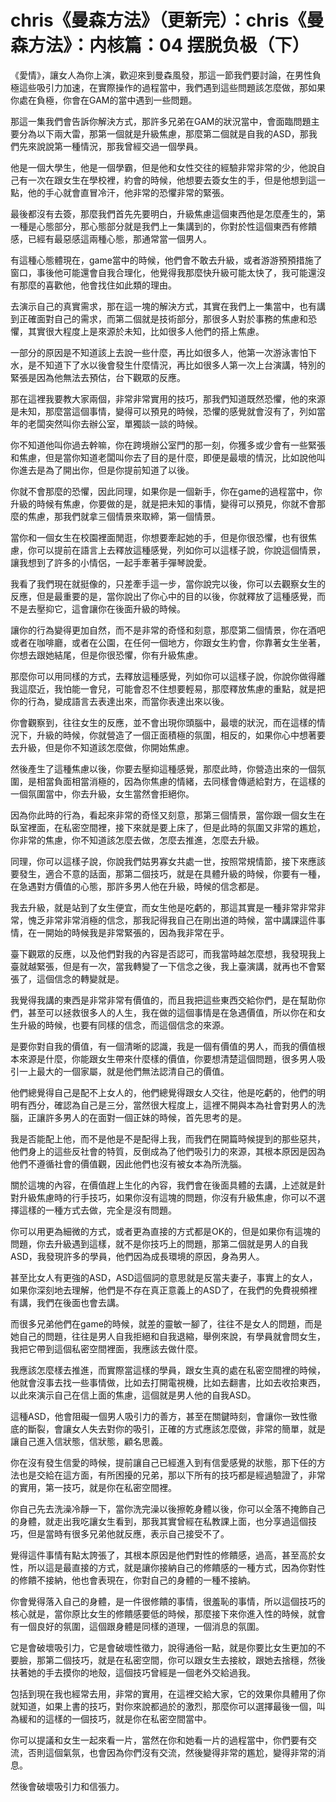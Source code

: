# chris《曼森方法》（更新完）：chris《曼森方法》：内核篇：04 摆脱负极（下）

《愛情》，讓女人為你上演，歡迎來到曼森風發，那這一節我們要討論，在男性負極這些吸引力加速，在實際操作的過程當中，我們遇到這些問題該怎麼做，那如果你處在負極，你會在GAM的當中遇到一些問題。

那這一集我們會告訴你解決方式，那許多兄弟在GAM的狀況當中，會面臨問題主要分為以下兩大雷，那第一個就是升級焦慮，那麼第二個就是自我的ASD，那我們先來說說第一種情況，那我曾經交過一個學員。

他是一個大學生，他是一個學霸，但是他和女性交往的經驗非常非常的少，他說自己有一次在跟女生在學校裡，約會的時候，他想要去簽女生的手，但是他想到這一點，他的手心就會直冒冷汗，他非常的恐懼非常的緊張。

最後都沒有去簽，那麼我們首先先要明白，升級焦慮這個東西他是怎麼產生的，第一種是心態部分，那心態部分就是我們上一集講到的，你對於性這個東西有修饋感，已經有最惡感這兩種心態，那通常當一個男人。

有這種心態體現在，game當中的時候，他們會不敢去升級，或者游游預預措施了窗口，事後他可能還會自我合理化，他覺得我那麼快升級可能太快了，我可能還沒有那麼的喜歡他，他會找住如此類的理由。

去演示自己的真實需求，那在這一塊的解決方式，其實在我們上一集當中，也有講到正確面對自己的需求，而第二個就是技術部分，那很多人對於事務的焦慮和恐懼，其實很大程度上是來源於未知，比如很多人他們的搭上焦慮。

一部分的原因是不知道該上去說一些什麼，再比如很多人，他第一次游泳害怕下水，是不知道下了水以後會發生什麼情況，再比如很多人第一次上台演講，特別的緊張是因為他無法去預估，台下觀眾的反應。

那在這裡我要教大家兩個，非常非常實用的技巧，那我們知道既然恐懼，他的來源是未知，那麼當這個事情，變得可以預見的時候，恐懼的感覺就會沒有了，列如當年的老闆突然叫你去辦公室，單獨談一談的時候。

你不知道他叫你過去幹嘛，你在跨境辦公室門的那一刻，你獲多或少會有一些緊張和焦慮，但是當你知道老闆叫你去了目的是什麼，即便是最壞的情況，比如說他叫你進去是為了開出你，但是你提前知道了以後。

你就不會那麼的恐懼，因此同理，如果你是一個新手，你在game的過程當中，你升級的時候有焦慮，你要做的是，就是把未知的事情，變得可以預見，你就不會那麼的焦慮，那我們就拿三個情景來取締，第一個情景。

當你和一個女生在校園裡面閒逛，你想要牽起她的手，但是你很恐懼，也有很焦慮，你可以提前在語言上去釋放這種感覺，列如你可以這樣子說，你說這個情景，讓我想到了許多的小情侶，一起手牽著手彈琴說愛。

我看了我們現在就挺像的，只差牽手這一步，當你說完以後，你可以去觀察女生的反應，但是最重要的是，當你說出了你心中的目的以後，你就釋放了這種感覺，而不是去壓抑它，這會讓你在後面升級的時候。

讓你的行為變得更加自然，而不是非常的奇怪和刻意，那麼第二個情景，你在酒吧或者在咖啡廳，或者在公園，在任何一個地方，你跟女生約會，你靠著女生坐著，你想去跟她結尾，但是你很恐懼，你有升級焦慮。

那麼你可以用同樣的方式，去釋放這種感覺，列如你可以這樣子說，你說你做得離我這麼近，我怕能一會兒，可能會忍不住想要輕易，那麼釋放焦慮的重點，就是把你的行為，變成語言去表達出來，而當你表達出來以後。

你會觀察到，往往女生的反應，並不會出現你頭腦中，最壞的狀況，而在這樣的情況下，升級的時候，你就營造了一個正面積極的氛圍，相反的，如果你心中想著要去升級，但是你不知道該怎麼做，你開始焦慮。

然後產生了這種焦慮以後，你要去壓抑這種感覺，那麼此時，你營造出來的一個氛圍，是相當負面相當消極的，因為你焦慮的情緒，去同樣會傳遞給對方，在這樣的一個氛圍當中，你去升級，女生當然會拒絕你。

因為你此時的行為，看起來非常的奇怪又刻意，那第三個情景，當你跟一個女生在臥室裡面，在私密空間裡，接下來就是要上床了，但是此時的氛圍又非常的尷尬，你非常的焦慮，你不知道該怎麼去做，怎麼去推進，怎麼去升級。

同理，你可以這樣子說，你說我們姑男寡女共處一世，按照常規情節，接下來應該要發生，適合不意的話面，那第二個技巧，就是在具體升級的時候，你要有一種，在急遇對方價值的心態，那許多男人他在升級，時候的信念都是。

我去升級，就是站到了女生便宜，而女生他是吃虧的，那這其實是一種非常非常非常，愧乏非常非常消極的信念，那我記得我自己在剛出道的時候，當中講課這件事情，在一開始的時候我是非常緊張的，因為我非常在乎。

臺下觀眾的反應，以及他們對我的內容是否認可，而我當時越怎麼想，我發現我上臺就越緊張，但是有一次，當我轉變了一下信念之後，我上臺演講，就再也不會緊張了，這個信念的轉變就是。

我覺得我講的東西是非常非常有價值的，而且我把這些東西交給你們，是在幫助你們，甚至可以拯救很多人的人生，我在做的這個事情是在急遇價值，所以你在和女生升級的時候，也要有同樣的信念，而這個信念的來源。

是要你對自我的價值，有一個清晰的認識，我是一個有價值的男人，而我的價值根本來源是什麼，你能跟女生帶來什麼樣的價值，你要想清楚這個問題，很多男人吸引一上最大的一個家屬，就是他們無法認清自己的價值。

他們總覺得自己是配不上女人的，他們總覺得跟女人交往，他是吃虧的，他們的明明有西分，確認為自己是三分，當然很大程度上，這裡不開與本為社會對男人的洗腦，正讓許多男人的在面對一個正妹的時候，首先思考的是。

我是否能配上他，而不是他是不是配得上我，而我們在開篇時候提到的那些惡共，他們身上的這些反社會的特質，反倒成為了他們吸引力的來源，其根本原因是因為他們不遵循社會的價值觀，因此他們也沒有被女本為所洗腦。

關於這塊的內容，在價值趕上生化的內容，我們會在後面具體的去講，上述就是針對升級焦慮時的行手技巧，如果你沒有這塊的問題，你沒有升級焦慮，你可以不選擇這樣的一種方式去做，完全是沒有問題。

你可以用更為細微的方式，或者更為直接的方式都是OK的，但是如果你有這塊的問題，你去升級遇到這樣，就不是你技巧上的問題，那第二個就是男人的自我ASD，我發現許多的學員，他們因為成長環境的原因，身為男人。

甚至比女人有更強的ASD，ASD這個詞的意思就是反當夫妻子，事實上的女人，如果你深刻地去理解，他們是不存在真正意義上的ASD了，在我們的免費視頻裡有講，我們在後面也會去講。

而很多兄弟他們在game的時候，就差的靈敏一腳了，往往不是女人的問題，而是她自己的問題，往往是男人自我拒絕和自我退縮，舉例來說，有學員就會問女生，我把它帶到這個私密空間裡面，我應該去做什麼。

我應該怎麼樣去推進，而實際當這樣的學員，跟女生真的處在私密空間裡的時候，他就會沒事去找一些事情做，比如去打開電視機，比如去翻書，比如去收拾東西，以此來演示自己在信上面的焦慮，這個就是男人他的自我ASD。

這種ASD，他會阻礙一個男人吸引力的善方，甚至在關鍵時刻，會讓你一致性徹底的斷裂，會讓女人失去對你的吸引，正確的方式應該怎麼做，非常的簡單，就是讓自己進入信狀態，信狀態，顧名思義。

你在沒有發生信愛的時候，提前讓自己已經進入到有信愛感覺的狀態，那下任的方法也是交給在這方面，有所困擾的兄弟，那以下所有的技巧都是經過驗證了，非常的實用，第一技巧，就是你在私密空間裡。

你自己先去洗澡冷靜一下，當你洗完澡以後擦乾身體以後，你可以全落不掩飾自己的身體，就走出我吃讓女生看到，那我其實曾經在私教課上面，也分享過這個技巧，但是當時有很多兄弟他就反應，表示自己接受不了。

覺得這件事情有點太誇張了，其根本原因是他們對性的修饋感，過高，甚至高於女性，所以這是最直接的方式，就是讓你接納自己的修饋感的一種方式，因為你對性的修饋不接納，他也會表現在，你對自己的身體的一種不接納。

你會覺得落入自己的身體，是一件很修饋的事情，很羞恥的事情，所以這個技巧的核心就是，當你原比女生的修饋感要低的時候，那麼接下來你進入性的時候，就會有一個良好的氛圍，這個跟身體是同樣的道理，一個消息的氛圍。

它是會破壞吸引力，它是會破壞性徵力，說得通俗一點，就是你要比女生更加的不要臉，那第二個技巧，就是在私密空間，你可以跟女生去接紋，跟她去捨穩，然後扶著她的手去摸你的地殼，這個技巧曾經是一個老外交給過我。

包括到現在我也經常去用，非常的實用，在這裡交給大家，它的效果你具體用了你就知道，如果上書的技巧，對你來說都過於的激烈，那麼你可以選擇最後一個，叫為緩和的這樣的一個技巧，就是你在私密空間當中。

你可以提議和女生一起來看一片，當然在你和她看一片的過程當中，你們要有交流，否則這個氣氛，也會因為你們沒有交流，然後變得非常的尷尬，變得非常的消息。

然後會破壞吸引力和信張力。